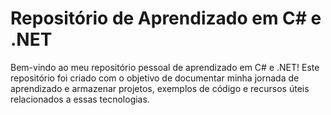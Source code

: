 # Repositório de Aprendizado em C# e .NET

Bem-vindo ao meu repositório pessoal de aprendizado em C# e .NET! Este repositório foi criado com o objetivo de documentar minha jornada de aprendizado e armazenar projetos, exemplos de código e recursos úteis relacionados a essas tecnologias.

